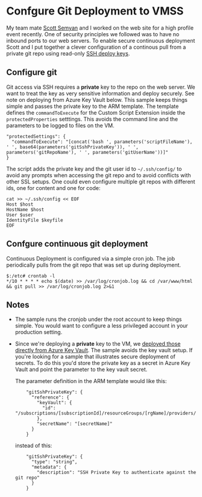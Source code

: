# Confgure Git Deployment to VMSS 

My team mate [Scott Semyan](http://github.com//ssemyan) and I worked on the web site for a high profile event recently.
One of security principles we followed was to have no inbound ports to our web servers. 
To enable secure continuous deployment Scott and I put together a clever configuration of a continous pull from a private git repo using read-only [SSH deploy keys](https://gist.github.com/zhujunsan/a0becf82ade50ed06115). 

## Configure git
Git access via SSH requires a **private** key to the repo on the web server. We want to treat the key as very sensitive information and deploy securely. See note on deploying from Azure Key Vault below.
This sample keeps things simple and passes the private key to the ARM template. The template defines the ```commandToExecute``` for the Custom Script Extension inside the ```protectedProperties``` setttings.
This avoids the command line and the parameters to be logged to files on the VM.

```
"protectedSettings": {
  "commandToExecute": "[concat('bash ', parameters('scriptFileName'), ' ', base64(parameters('gitSshPrivateKey')), ' ', parameters('gitRepoName'), ' ', parameters('gitUserName'))]"
}
``` 

The script adds the private key and the git user id to ```~/.ssh/config/``` to avoid any prompts when accessing the git repo and to avoid conflicts with other SSL setups. 
One could even configure multiple git repos with different ids, one for content and one for code:
```
cat >> ~/.ssh/config << EOF
Host $host
HostName $host
User $user
IdentityFile $keyfile
EOF
```

## Confgure continuous git deployment
Continuous Deployment is configured via a simple cron job. The job periodically pulls from the git repo that was set up during deployment.

```
$:/etc# crontab -l
*/10 * * * * echo $(date) >> /var/log/cronjob.log && cd /var/www/html && git pull >> /var/log/cronjob.log 2>&1
```

## Notes
* The sample runs the cronjob under the root account to keep things simple. You would want to configure a less privileged account in your production setting. 

* Since we're deploying a **private** key to the VM, we [deployed those directly from Azure Key Vault](https://azure.microsoft.com/en-us/documentation/articles/resource-manager-keyvault-parameter/). The sample avoids the key vault setup. 
If you're looking for a sample that illustrates secure deployment of secrets. To do this you'd store the private key as a secret in Azure Key Vault and point the parameter to the key vault secret.

    The parameter definition in the ARM template would like this:
  ```
      "gitSshPrivateKey": {
        "reference": {
          "keyVault": {
            "id": "/subscriptions/[subscriptionId]/resourceGroups/[rgName]/providers/Microsoft.KeyVault/vaults/[keyVaultName]"
          },
          "secretName": "[secretName]"
        }
      }
  ```
  instead of this:

  ```
      "gitSshPrivateKey": {
        "type": "string",
        "metadata": {
          "description": "SSH Private Key to authenticate against the git repo"
        }
      }
  ```

